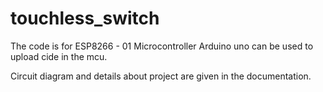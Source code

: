 # touchless_switch

The code is for ESP8266 - 01 Microcontroller 
Arduino uno can be used to upload cide in the mcu.

Circuit diagram and details about project are given in the documentation.
